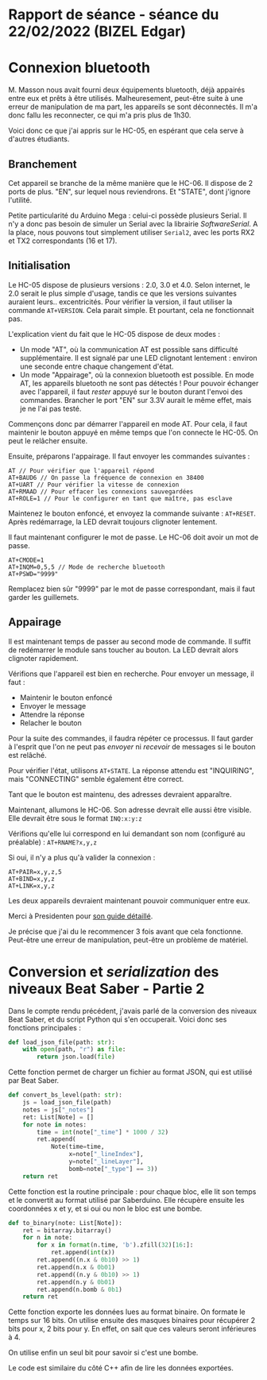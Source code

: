 # Rapport de séance - séance du 22/02/2022 (BIZEL Edgar)

# Connexion bluetooth

M. Masson nous avait fourni deux équipements bluetooth, déjà appairés entre eux et prêts à être utilisés.
Malheuresement, peut-être suite à une erreur de manipulation de ma part, les appareils se sont déconnectés. Il m'a donc fallu les reconnecter, ce qui m'a pris plus de 1h30.

Voici donc ce que j'ai appris sur le HC-05, en espérant que cela serve à d'autres étudiants.

## Branchement

Cet appareil se branche de la même manière que le HC-06. Il dispose de 2 ports de plus. "EN", sur lequel nous reviendrons. Et "STATE", dont j'ignore l'utilité.

Petite particularité du Arduino Mega : celui-ci possède plusieurs Serial. Il n'y a donc pas besoin de simuler un Serial avec la librairie *SoftwareSerial*. A la place, nous pouvons tout simplement utiliser `Serial2`, avec les ports RX2 et TX2 correspondants (16 et 17).

## Initialisation

Le HC-05 dispose de plusieurs versions : 2.0, 3.0 et 4.0. Selon internet, le 2.0 serait le plus simple d'usage, tandis ce que les versions suivantes auraient leurs.. excentricités. Pour vérifier la version, il faut utiliser la commande `AT+VERSION`. Cela parait simple. Et pourtant, cela ne fonctionnait pas.

L'explication vient du fait que le HC-05 dispose de deux modes :
- Un mode "AT", où la communication AT est possible sans difficulté supplémentaire. Il est signalé par une LED clignotant lentement : environ une seconde entre chaque changement d'état.
- Un mode "Appairage", où la connexion bluetooth est possible. En mode AT, les appareils bluetooth ne sont pas détectés ! Pour pouvoir échanger avec l'appareil, il faut *rester* appuyé sur le bouton durant l'envoi des commandes. Brancher le port "EN" sur 3.3V aurait le même effet, mais je ne l'ai pas testé.

Commençons donc par démarrer l'appareil en mode AT. Pour cela, il faut maintenir le bouton appuyé en même temps que l'on connecte le HC-05. On peut le relâcher ensuite.

Ensuite, préparons l'appairage. Il faut envoyer les commandes suivantes :
```
AT // Pour vérifier que l'appareil répond
AT+BAUD6 // On passe la fréquence de connexion en 38400
AT+UART // Pour vérifier la vitesse de connexion
AT+RMAAD // Pour effacer les connexions sauvegardées
AT+ROLE=1 // Pour le configurer en tant que maître, pas esclave
```

Maintenez le bouton enfoncé, et envoyez la commande suivante : `AT+RESET`. Après redémarrage, la LED devrait toujours clignoter lentement.

Il faut maintenant configurer le mot de passe. Le HC-06 doit avoir un mot de passe.
```
AT+CMODE=1
AT+INQM=0,5,5 // Mode de recherche bluetooth
AT+PSWD="9999"
```
Remplacez bien sûr "9999" par le mot de passe correspondant, mais il faut garder les guillemets.

## Appairage

Il est maintenant temps de passer au second mode de commande. Il suffit de redémarrer le module sans toucher au bouton. La LED devrait alors clignoter rapidement.

Vérifions que l'appareil est bien en recherche. Pour envoyer un message, il faut :
- Maintenir le bouton enfoncé
- Envoyer le message
- Attendre la réponse
- Relacher le bouton

Pour la suite des commandes, il faudra répéter ce processus. Il faut garder à l'esprit que l'on ne peut pas *envoyer* ni *recevoir* de messages si le bouton est relâché.

Pour vérifier l'état, utilisons `AT+STATE`. La réponse attendu est "INQUIRING", mais "CONNECTING" semble également être correct.

Tant que le bouton est maintenu, des adresses devraient apparaître.

Maintenant, allumons le HC-06. Son adresse devrait elle aussi être visible. Elle devrait être sous le format `INQ:x:y:z`

Vérifions qu'elle lui correspond en lui demandant son nom (configuré au préalable) : `AT+RNAME?x,y,z`

Si oui, il n'y a plus qu'à valider la connexion :
```
AT+PAIR=x,y,z,5
AT+BIND=x,y,z
AT+LINK=x,y,z
``` 

Les deux appareils devraient maintenant pouvoir communiquer entre eux.

Merci à Presidenten pour [son guide détaillé](https://arduino.stackexchange.com/a/55264).

Je précise que j'ai du le recommencer 3 fois avant que cela fonctionne. Peut-être une erreur de manipulation, peut-être un problème de matériel.

# Conversion et *serialization* des niveaux Beat Saber - Partie 2

Dans le compte rendu précédent, j'avais parlé de la conversion des niveaux Beat Saber, et du script Python qui s'en occuperait. Voici donc ses fonctions principales :
```py
def load_json_file(path: str):
    with open(path, "r") as file:
        return json.load(file)
```
Cette fonction permet de charger un fichier au format JSON, qui est utilisé par Beat Saber.
```py
def convert_bs_level(path: str):
    js = load_json_file(path)
    notes = js["_notes"]
    ret: List[Note] = []
    for note in notes:
        time = int(note["_time"] * 1000 / 32)
        ret.append(
            Note(time=time,
                 x=note["_lineIndex"],
                 y=note["_lineLayer"],
                 bomb=note["_type"] == 3))
    return ret
```
Cette fonction est la routine principale : pour chaque bloc, elle lit son temps et le convertit au format utilisé par Saberduino. Elle récupère ensuite les coordonnées x et y, et si oui ou non le bloc est une bombe.

```py
def to_binary(note: List[Note]):
    ret = bitarray.bitarray()
    for n in note:
        for x in format(n.time, 'b').zfill(32)[16:]:
            ret.append(int(x))
        ret.append((n.x & 0b10) >> 1)
        ret.append(n.x & 0b01)
        ret.append((n.y & 0b10) >> 1)
        ret.append(n.y & 0b01)
        ret.append(n.bomb & 0b1)
    return ret
```
Cette fonction exporte les données lues au format binaire. On formate le temps sur 16 bits. On utilise ensuite des masques binaires pour récupérer 2 bits pour x, 2 bits pour y. En effet, on sait que ces valeurs seront inférieures à 4.

On utilise enfin un seul bit pour savoir si c'est une bombe.

Le code est similaire du côté C++ afin de lire les données exportées.
